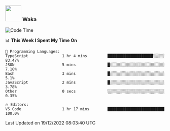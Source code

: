 ### <img src="https://media.giphy.com/media/VgCDAzcKvsR6OM0uWg/giphy.gif" width="50"> Waka

  <!--START_SECTION:waka-->
![Code Time](http://img.shields.io/badge/Code%20Time-1%2C137%20hrs%2031%20mins-blue)

📊 **This Week I Spent My Time On** 

```text
💬 Programming Languages: 
TypeScript               1 hr 4 mins         ████████████████████░░░░░   83.47% 
JSON                     5 mins              █░░░░░░░░░░░░░░░░░░░░░░░░   7.18% 
Bash                     3 mins              █░░░░░░░░░░░░░░░░░░░░░░░░   5.1% 
JavaScript               2 mins              █░░░░░░░░░░░░░░░░░░░░░░░░   3.78% 
Other                    0 secs              ░░░░░░░░░░░░░░░░░░░░░░░░░   0.35%

🔥 Editors: 
VS Code                  1 hr 17 mins        █████████████████████████   100.0%

```


 Last Updated on 19/12/2022 08:03:40 UTC
<!--END_SECTION:waka-->
